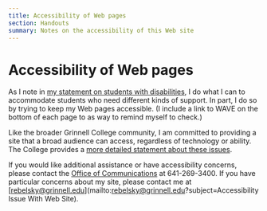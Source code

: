 ```yaml
---
title: Accessibility of Web pages
section: Handouts
summary: Notes on the accessibility of this Web site
---
```

Accessibility of Web pages
==========================

As I note in [my statement on students with
disabilities](../handouts/disabilities.html), I do what I can to
accommodate students who need different kinds of support.  In part,
I do so by trying to keep my Web pages accessible.  (I include a link
to WAVE on the bottom of each page to as way to remind myself to check.)

Like the broader Grinnell College community, I am committed to providing
a site that a broad audience can access, regardless of technology
or ability.  The College provides a [more detailed statement about these
issues](http://www.grinnell.edu/accessibility-statement).

If you would like additional assistance or have
accessibility concerns, please contact the [Office of
Communications](mailto:communications@grinnell.edu) at 641-269-3400.
If you have particular concerns about my site, please contact me 
at [rebelsky@grinnell.edu](mailto:rebelsky@grinnell.edu?subject=Accessibility Issue With Web Site).
